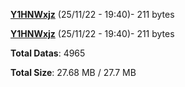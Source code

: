 [**Y1HNWxjz**](/data/Y1HNWxjz.txt) (25/11/22 - 19:40)- 211 bytes

[**Y1HNWxjz**](/data/Y1HNWxjz.txt) (25/11/22 - 19:40)- 211 bytes

**Total Datas**: 4965

**Total Size**: 27.68 MB / 27.7 MB